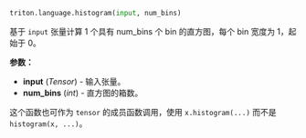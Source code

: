 ```python
triton.language.histogram(input, num_bins)
```


基于 `input` 张量计算 1 个具有 num_bins 个 bin 的直方图，每个 bin 宽度为 1，起始于 0。 


**参数：**

* **input** (*Tensor*) - 输入张量。
* **num_bins** (*int*) - 直方图的箱数。

这个函数也可作为 `tensor` 的成员函数调用，使用 `x.histogram(...)` 而不是 `histogram(x, ...)`。


